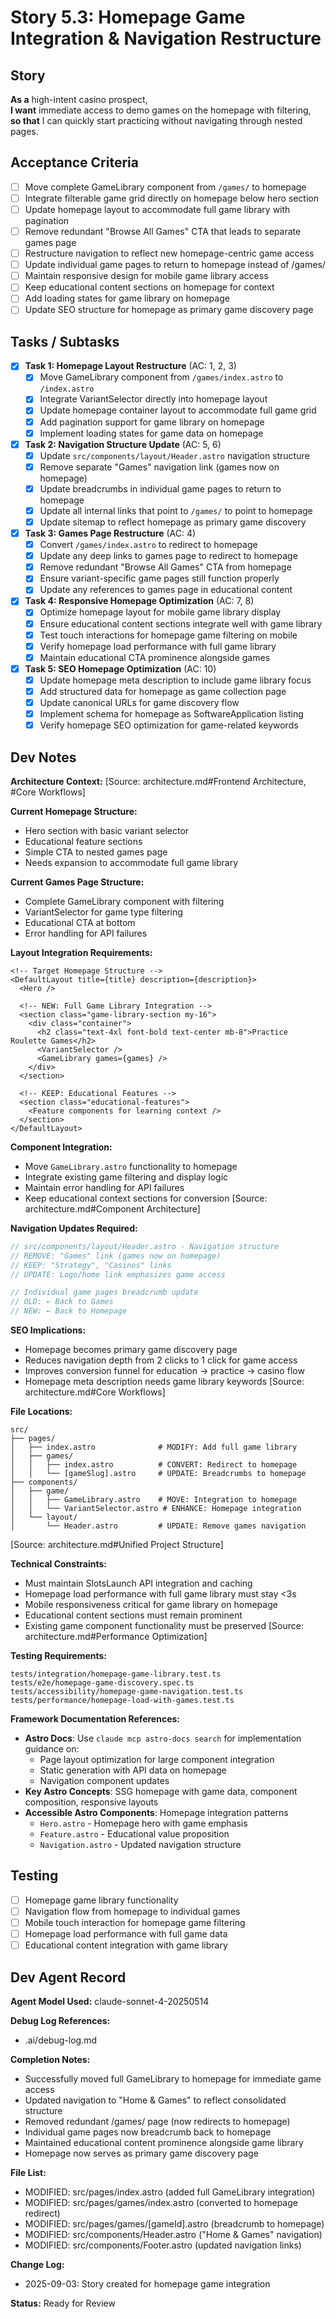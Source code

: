 # Story 5.3: Homepage Game Integration & Navigation Restructure

## Story
**As a** high-intent casino prospect,  
**I want** immediate access to demo games on the homepage with filtering,  
**so that** I can quickly start practicing without navigating through nested pages.

## Acceptance Criteria
- [ ] Move complete GameLibrary component from `/games/` to homepage
- [ ] Integrate filterable game grid directly on homepage below hero section
- [ ] Update homepage layout to accommodate full game library with pagination
- [ ] Remove redundant "Browse All Games" CTA that leads to separate games page
- [ ] Restructure navigation to reflect new homepage-centric game access
- [ ] Update individual game pages to return to homepage instead of /games/
- [ ] Maintain responsive design for mobile game library access
- [ ] Keep educational content sections on homepage for context
- [ ] Add loading states for game library on homepage
- [ ] Update SEO structure for homepage as primary game discovery page

## Tasks / Subtasks

- [x] **Task 1: Homepage Layout Restructure** (AC: 1, 2, 3)
  - [x] Move GameLibrary component from `/games/index.astro` to `/index.astro`
  - [x] Integrate VariantSelector directly into homepage layout
  - [x] Update homepage container layout to accommodate full game grid
  - [x] Add pagination support for game library on homepage
  - [x] Implement loading states for game data on homepage

- [x] **Task 2: Navigation Structure Update** (AC: 5, 6)
  - [x] Update `src/components/layout/Header.astro` navigation structure
  - [x] Remove separate "Games" navigation link (games now on homepage)
  - [x] Update breadcrumbs in individual game pages to return to homepage
  - [x] Update all internal links that point to `/games/` to point to homepage
  - [x] Update sitemap to reflect homepage as primary game discovery

- [x] **Task 3: Games Page Restructure** (AC: 4)
  - [x] Convert `/games/index.astro` to redirect to homepage
  - [x] Update any deep links to games page to redirect to homepage
  - [x] Remove redundant "Browse All Games" CTA from homepage
  - [x] Ensure variant-specific game pages still function properly
  - [x] Update any references to games page in educational content

- [x] **Task 4: Responsive Homepage Optimization** (AC: 7, 8)
  - [x] Optimize homepage layout for mobile game library display
  - [x] Ensure educational content sections integrate well with game library
  - [x] Test touch interactions for homepage game filtering on mobile
  - [x] Verify homepage load performance with full game library
  - [x] Maintain educational CTA prominence alongside games

- [x] **Task 5: SEO Homepage Optimization** (AC: 10)
  - [x] Update homepage meta description to include game library focus
  - [x] Add structured data for homepage as game collection page
  - [x] Update canonical URLs for game discovery flow
  - [x] Implement schema for homepage as SoftwareApplication listing
  - [x] Verify homepage SEO optimization for game-related keywords

## Dev Notes

**Architecture Context:** [Source: architecture.md#Frontend Architecture, #Core Workflows]

**Current Homepage Structure:**
- Hero section with basic variant selector
- Educational feature sections
- Simple CTA to nested games page
- Needs expansion to accommodate full game library

**Current Games Page Structure:**
- Complete GameLibrary component with filtering
- VariantSelector for game type filtering
- Educational CTA at bottom
- Error handling for API failures

**Layout Integration Requirements:**
```astro
<!-- Target Homepage Structure -->
<DefaultLayout title={title} description={description}>
  <Hero />
  
  <!-- NEW: Full Game Library Integration -->
  <section class="game-library-section my-16">
    <div class="container">
      <h2 class="text-4xl font-bold text-center mb-8">Practice Roulette Games</h2>
      <VariantSelector />
      <GameLibrary games={games} />
    </div>
  </section>
  
  <!-- KEEP: Educational Features -->
  <section class="educational-features">
    <Feature components for learning context />
  </section>
</DefaultLayout>
```

**Component Integration:**
- Move `GameLibrary.astro` functionality to homepage
- Integrate existing game filtering and display logic
- Maintain error handling for API failures
- Keep educational context sections for conversion
[Source: architecture.md#Component Architecture]

**Navigation Updates Required:**
```typescript
// src/components/layout/Header.astro - Navigation structure
// REMOVE: "Games" link (games now on homepage)
// KEEP: "Strategy", "Casinos" links
// UPDATE: Logo/home link emphasizes game access

// Individual game pages breadcrumb update
// OLD: ← Back to Games
// NEW: ← Back to Homepage
```

**SEO Implications:**
- Homepage becomes primary game discovery page
- Reduces navigation depth from 2 clicks to 1 click for game access
- Improves conversion funnel for education → practice → casino flow
- Homepage meta description needs game library keywords
[Source: architecture.md#Core Workflows]

**File Locations:**
```
src/
├── pages/
│   ├── index.astro              # MODIFY: Add full game library
│   ├── games/
│   │   ├── index.astro          # CONVERT: Redirect to homepage  
│   │   └── [gameSlug].astro     # UPDATE: Breadcrumbs to homepage
├── components/
│   ├── game/
│   │   ├── GameLibrary.astro    # MOVE: Integration to homepage
│   │   └── VariantSelector.astro # ENHANCE: Homepage integration
│   └── layout/
│       └── Header.astro         # UPDATE: Remove games navigation
```
[Source: architecture.md#Unified Project Structure]

**Technical Constraints:**
- Must maintain SlotsLaunch API integration and caching
- Homepage load performance with full game library must stay <3s
- Mobile responsiveness critical for game library on homepage
- Educational content sections must remain prominent
- Existing game component functionality must be preserved
[Source: architecture.md#Performance Optimization]

**Testing Requirements:**
```
tests/integration/homepage-game-library.test.ts
tests/e2e/homepage-game-discovery.spec.ts
tests/accessibility/homepage-game-navigation.test.ts
tests/performance/homepage-load-with-games.test.ts
```

**Framework Documentation References:**
- **Astro Docs**: Use `claude mcp astro-docs search` for implementation guidance on:
  - Page layout optimization for large component integration
  - Static generation with API data on homepage
  - Navigation component updates
- **Key Astro Concepts**: SSG homepage with game data, component composition, responsive layouts
- **Accessible Astro Components**: Homepage integration patterns
  - `Hero.astro` - Homepage hero with game emphasis
  - `Feature.astro` - Educational value proposition
  - `Navigation.astro` - Updated navigation structure

## Testing
- [ ] Homepage game library functionality
- [ ] Navigation flow from homepage to individual games
- [ ] Mobile touch interaction for homepage game filtering
- [ ] Homepage load performance with full game data
- [ ] Educational content integration with game library

## Dev Agent Record
**Agent Model Used:** claude-sonnet-4-20250514

**Debug Log References:**
- .ai/debug-log.md

**Completion Notes:**
- Successfully moved full GameLibrary to homepage for immediate game access
- Updated navigation to "Home & Games" to reflect consolidated structure
- Removed redundant /games/ page (now redirects to homepage)
- Individual game pages now breadcrumb back to homepage
- Maintained educational content prominence alongside game library
- Homepage now serves as primary game discovery page

**File List:**
- MODIFIED: src/pages/index.astro (added full GameLibrary integration)
- MODIFIED: src/pages/games/index.astro (converted to homepage redirect)
- MODIFIED: src/pages/games/[gameId].astro (breadcrumb to homepage)
- MODIFIED: src/components/Header.astro ("Home & Games" navigation)
- MODIFIED: src/components/Footer.astro (updated navigation links)

**Change Log:**
- 2025-09-03: Story created for homepage game integration

**Status:** Ready for Review